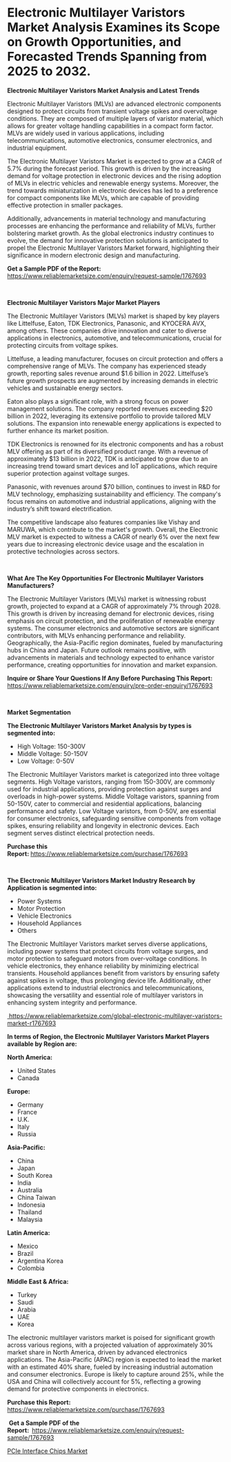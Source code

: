 <p><h1>Electronic Multilayer Varistors Market Analysis Examines its Scope on Growth Opportunities, and Forecasted Trends Spanning from 2025 to 2032.</h1></p><p><strong>Electronic Multilayer Varistors Market Analysis and Latest Trends</strong></p>
<p><p>Electronic Multilayer Varistors (MLVs) are advanced electronic components designed to protect circuits from transient voltage spikes and overvoltage conditions. They are composed of multiple layers of varistor material, which allows for greater voltage handling capabilities in a compact form factor. MLVs are widely used in various applications, including telecommunications, automotive electronics, consumer electronics, and industrial equipment.</p><p>The Electronic Multilayer Varistors Market is expected to grow at a CAGR of 5.7% during the forecast period. This growth is driven by the increasing demand for voltage protection in electronic devices and the rising adoption of MLVs in electric vehicles and renewable energy systems. Moreover, the trend towards miniaturization in electronic devices has led to a preference for compact components like MLVs, which are capable of providing effective protection in smaller packages.</p><p>Additionally, advancements in material technology and manufacturing processes are enhancing the performance and reliability of MLVs, further bolstering market growth. As the global electronics industry continues to evolve, the demand for innovative protection solutions is anticipated to propel the Electronic Multilayer Varistors Market forward, highlighting their significance in modern electronic design and manufacturing.</p></p>
<p><strong>Get a Sample PDF of the Report:&nbsp;</strong> <a href="https://www.reliablemarketsize.com/enquiry/request-sample/1767693?utm_campaign=2186&utm_medium=2&utm_source=Github&utm_content=ia&utm_term=13022025&utm_id=electronic-multilayer-varistors">https://www.reliablemarketsize.com/enquiry/request-sample/1767693</a></p>
<p>&nbsp;</p>
<p><strong>Electronic Multilayer Varistors Major Market Players</strong></p>
<p><p>The Electronic Multilayer Varistors (MLVs) market is shaped by key players like Littelfuse, Eaton, TDK Electronics, Panasonic, and KYOCERA AVX, among others. These companies drive innovation and cater to diverse applications in electronics, automotive, and telecommunications, crucial for protecting circuits from voltage spikes.</p><p>Littelfuse, a leading manufacturer, focuses on circuit protection and offers a comprehensive range of MLVs. The company has experienced steady growth, reporting sales revenue around $1.6 billion in 2022. Littelfuse’s future growth prospects are augmented by increasing demands in electric vehicles and sustainable energy sectors.</p><p>Eaton also plays a significant role, with a strong focus on power management solutions. The company reported revenues exceeding $20 billion in 2022, leveraging its extensive portfolio to provide tailored MLV solutions. The expansion into renewable energy applications is expected to further enhance its market position.</p><p>TDK Electronics is renowned for its electronic components and has a robust MLV offering as part of its diversified product range. With a revenue of approximately $13 billion in 2022, TDK is anticipated to grow due to an increasing trend toward smart devices and IoT applications, which require superior protection against voltage surges.</p><p>Panasonic, with revenues around $70 billion, continues to invest in R&D for MLV technology, emphasizing sustainability and efficiency. The company's focus remains on automotive and industrial applications, aligning with the industry’s shift toward electrification.</p><p>The competitive landscape also features companies like Vishay and MARUWA, which contribute to the market's growth. Overall, the Electronic MLV market is expected to witness a CAGR of nearly 6% over the next few years due to increasing electronic device usage and the escalation in protective technologies across sectors.</p></p>
<p>&nbsp;</p>
<p><strong>What Are The Key Opportunities For Electronic Multilayer Varistors Manufacturers?</strong></p>
<p><p>The Electronic Multilayer Varistors (MLVs) market is witnessing robust growth, projected to expand at a CAGR of approximately 7% through 2028. This growth is driven by increasing demand for electronic devices, rising emphasis on circuit protection, and the proliferation of renewable energy systems. The consumer electronics and automotive sectors are significant contributors, with MLVs enhancing performance and reliability. Geographically, the Asia-Pacific region dominates, fueled by manufacturing hubs in China and Japan. Future outlook remains positive, with advancements in materials and technology expected to enhance varistor performance, creating opportunities for innovation and market expansion.</p></p>
<p><strong>Inquire or Share Your Questions If Any Before Purchasing This Report:</strong> <a href="https://www.reliablemarketsize.com/enquiry/pre-order-enquiry/1767693?utm_campaign=2186&utm_medium=2&utm_source=Github&utm_content=ia&utm_term=13022025&utm_id=electronic-multilayer-varistors">https://www.reliablemarketsize.com/enquiry/pre-order-enquiry/1767693</a></p>
<p>&nbsp;</p>
<p><strong>Market Segmentation</strong></p>
<p><strong>The Electronic Multilayer Varistors Market Analysis by types is segmented into:</strong></p>
<p><ul><li>High Voltage: 150-300V</li><li>Middle Voltage: 50-150V</li><li>Low Voltage: 0-50V</li></ul></p>
<p><p>The Electronic Multilayer Varistors market is categorized into three voltage segments. High Voltage varistors, ranging from 150-300V, are commonly used for industrial applications, providing protection against surges and overloads in high-power systems. Middle Voltage varistors, spanning from 50-150V, cater to commercial and residential applications, balancing performance and safety. Low Voltage varistors, from 0-50V, are essential for consumer electronics, safeguarding sensitive components from voltage spikes, ensuring reliability and longevity in electronic devices. Each segment serves distinct electrical protection needs.</p></p>
<p><strong>Purchase this Report:&nbsp;</strong><a href="https://www.reliablemarketsize.com/purchase/1767693?utm_campaign=2186&utm_medium=2&utm_source=Github&utm_content=ia&utm_term=13022025&utm_id=electronic-multilayer-varistors">https://www.reliablemarketsize.com/purchase/1767693</a></p>
<p>&nbsp;</p>
<p><strong>The Electronic Multilayer Varistors Market Industry Research by Application is segmented into:</strong></p>
<p><ul><li>Power Systems</li><li>Motor Protection</li><li>Vehicle Electronics</li><li>Household Appliances</li><li>Others</li></ul></p>
<p><p>The Electronic Multilayer Varistors market serves diverse applications, including power systems that protect circuits from voltage surges, and motor protection to safeguard motors from over-voltage conditions. In vehicle electronics, they enhance reliability by minimizing electrical transients. Household appliances benefit from varistors by ensuring safety against spikes in voltage, thus prolonging device life. Additionally, other applications extend to industrial electronics and telecommunications, showcasing the versatility and essential role of multilayer varistors in enhancing system integrity and performance.</p></p>
<p><a href="https://www.reliablemarketsize.com/global-electronic-multilayer-varistors-market-r1767693?utm_campaign=2186&utm_medium=2&utm_source=Github&utm_content=ia&utm_term=13022025&utm_id=electronic-multilayer-varistors">&nbsp;https://www.reliablemarketsize.com/global-electronic-multilayer-varistors-market-r1767693</a></p>
<p><strong>In terms of Region, the Electronic Multilayer Varistors Market Players available by Region are:</strong></p>
<p>
    <p> <strong> North America: </strong>
        <ul>
            <li>United States</li>
            <li>Canada</li>
        </ul>
        </p> 
    <p> <strong> Europe: </strong>
        <ul>
            <li>Germany</li>
            <li>France</li>
            <li>U.K.</li>
            <li>Italy</li>
            <li>Russia</li>
        </ul>
        </p> 
    <p> <strong> Asia-Pacific: </strong>
        <ul>
            <li>China</li>
            <li>Japan</li>
            <li>South Korea</li>
            <li>India</li>
            <li>Australia</li>
            <li>China Taiwan</li>
            <li>Indonesia</li>
            <li>Thailand</li>
            <li>Malaysia</li>
        </ul>
        </p> 
    <p> <strong> Latin America: </strong>
        <ul>
            <li>Mexico</li>
            <li>Brazil</li>
            <li>Argentina Korea</li>
            <li>Colombia</li>
        </ul>
        </p> 
    <p> <strong> Middle East & Africa: </strong>
        <ul>
            <li>Turkey</li>
            <li>Saudi</li>
            <li>Arabia</li>
            <li>UAE</li>
            <li>Korea</li>
        </ul>
    </p>
    </p>
<p><p>The electronic multilayer varistors market is poised for significant growth across various regions, with a projected valuation of approximately 30% market share in North America, driven by advanced electronics applications. The Asia-Pacific (APAC) region is expected to lead the market with an estimated 40% share, fueled by increasing industrial automation and consumer electronics. Europe is likely to capture around 25%, while the USA and China will collectively account for 5%, reflecting a growing demand for protective components in electronics.</p></p>
<p><strong>Purchase this Report: </strong><a href="https://www.reliablemarketsize.com/purchase/1767693?utm_campaign=2186&utm_medium=2&utm_source=Github&utm_content=ia&utm_term=13022025&utm_id=electronic-multilayer-varistors">https://www.reliablemarketsize.com/purchase/1767693</a></p>
<p>&nbsp;<strong>Get a Sample PDF of the Report:&nbsp;&nbsp;</strong><a href="https://www.reliablemarketsize.com/enquiry/request-sample/1767693?utm_campaign=2186&utm_medium=2&utm_source=Github&utm_content=ia&utm_term=13022025&utm_id=electronic-multilayer-varistors">https://www.reliablemarketsize.com/enquiry/request-sample/1767693</a></p>
<p><strong></strong></p>
<p><p><a href="https://github.com/DixieGrimes/Market-Research-Report-List-1/blob/main/pcie-interface-chips-market.md?utm_campaign=2186&utm_medium=2&utm_source=Github&utm_content=ia&utm_term=13022025&utm_id=electronic-multilayer-varistors">PCIe Interface Chips Market</a></p></p>